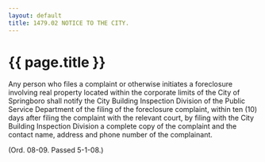 ```yaml
---
layout: default 
title: 1479.02 NOTICE TO THE CITY.
---
```


{{ page.title }}
================

Any person who files a complaint or otherwise initiates a foreclosure
involving real property located within the corporate limits of the City
of Springboro shall notify the City Building Inspection Division of the
Public Service Department of the filing of the foreclosure complaint,
within ten (10) days after filing the complaint with the relevant court,
by filing with the City Building Inspection Division a complete copy of
the complaint and the contact name, address and phone number of the
complainant.

(Ord. 08-09. Passed 5-1-08.)
